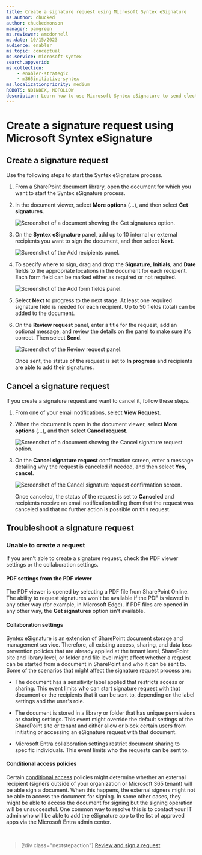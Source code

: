 ```yaml
---
title: Create a signature request using Microsoft Syntex eSignature
ms.author: chucked
author: chuckedmonson
manager: pamgreen
ms.reviewer: amcdonnell
ms.date: 10/15/2023
audience: enabler
ms.topic: conceptual
ms.service: microsoft-syntex
search.appverid: 
ms.collection: 
    - enabler-strategic
    - m365initiative-syntex
ms.localizationpriority: medium
ROBOTS: NOINDEX, NOFOLLOW
description: Learn how to use Microsoft Syntex eSignature to send electronic signature requests to people inside and outside of your organization. 
---
```


# Create a signature request using Microsoft Syntex eSignature

## Create a signature request

Use the following steps to start the Syntex eSignature process.

1. From a SharePoint document library, open the document for which you want to start the Syntex eSignature process.

2. In the document viewer, select **More options** (...), and then select **Get signatures**.

    ![Screenshot of a document showing the Get signatures option.](../media/content-understanding/esignature-get-signatures-option.png)

3. On the **Syntex eSignature** panel, add up to 10 internal or external recipients you want to sign the document, and then select **Next**.

    ![Screenshot of the Add recipients panel.](../media/content-understanding/esignature-add-recipients-panel.png)

4. To specify where to sign, drag and drop the **Signature**, **Initials**, and **Date** fields to the appropriate locations in the document for each recipient. Each form field can be marked either as required or not required.

    ![Screenshot of the Add form fields panel.](../media/content-understanding/esignature-add-form-fields-panel.png)

5. Select **Next** to progress to the next stage. At least one required signature field is needed for each recipient. Up to 50 fields (total) can be added to the document.

6. On the **Review request** panel, enter a title for the request, add an optional message, and review the details on the panel to make sure it's correct. Then select **Send**.

    ![Screenshot of the Review request panel.](../media/content-understanding/esignature-review-request-panel.png)

    Once sent, the status of the request is set to **In progress** and recipients are able to add their signatures.

## Cancel a signature request

If you create a signature request and want to cancel it, follow these steps.

1. From one of your email notifications, select **View Request**.

2. When the document is open in the document viewer, select **More options** (...), and then select **Cancel request**.

    ![Screenshot of a document showing the Cancel signature request option.](../media/content-understanding/esignature-cancel-signature-request-option.png)

3. On the **Cancel signature request** confirmation screen, enter a message detailing why the request is canceled if needed, and then select **Yes, cancel**.

    ![Screenshot of the Cancel signature request confirmation screen.](../media/content-understanding/esignature-cancel-signature-request-confirmation.png)

    Once canceled, the status of the request is set to **Canceled** and recipients receive an email notification telling them that the request was canceled and that no further action is possible on this request.

## Troubleshoot a signature request

### Unable to create a request

If you aren't able to create a signature request, check the PDF viewer settings or the collaboration settings.

#### PDF settings from the PDF viewer

The PDF viewer is opened by selecting a PDF file from SharePoint Online. The ability to request signatures won't be available if the PDF is viewed in any other way (for example, in Microsoft Edge). If  PDF files are opened in any other way, the **Get signatures** option isn't available.

#### Collaboration settings

Syntex eSignature is an extension of SharePoint document storage and management service. Therefore, all existing access, sharing, and data loss prevention policies that are already applied at the tenant level, SharePoint site and library level, or folder and file level might affect whether a request can be started from a document in SharePoint and who it can be sent to. Some of the scenarios that might affect the signature request process are:

- The document has a sensitivity label applied that restricts access or sharing. This event limits who can start signature request with that document or the recipients that it can be sent to, depending on the label settings and the user's role.

- The document is stored in a library or folder that has unique permissions or sharing settings. This event might override the default settings of the SharePoint site or tenant and either allow or block certain users from initiating or accessing an eSignature request with that document.

- Microsoft Entra collaboration settings restrict document sharing to specific individuals. This event limits who the requests can be sent to.

#### Conditional access policies
Certain [conditional access](https://learn.microsoft.com/entra/identity/conditional-access/overview) policies might determine whether an external recipient (signers outside of your organization or Microsoft 365 tenant) will be able sign a document. When this happens, the external signers might not be able to access the document for signing. In some other cases, they might be able to access the document for signing but the signing operation will be unsuccessful. One common way to resolve this is to contact your IT admin who will be able to add the eSignature app to the list of approved apps via the  Microsoft Entra admin center.

<br>

> [!div class="nextstepaction"]
> [Review and sign a request](esignature-review-sign-requests.md)
